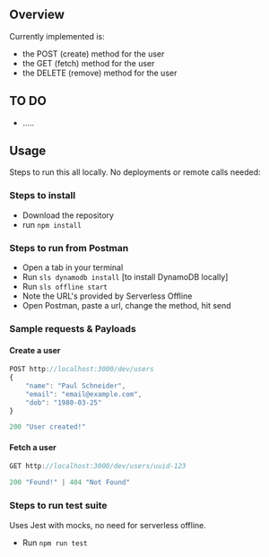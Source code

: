 ## Overview
Currently implemented is:

* the POST (create) method for the user
* the GET (fetch) method for the user
* the DELETE (remove) method for the user
## TO DO

* .....

## Usage

Steps to run this all locally. No deployments or remote calls needed:

### Steps to install

* Download the repository
* run ```npm install```
  

### Steps to run from Postman

* Open a tab in your terminal
* Run ```sls dynamodb install``` [to install DynamoDB locally] 
* Run ```sls offline start```
* Note the URL's provided by Serverless Offline
* Open Postman, paste a url, change the method, hit send

### Sample requests & Payloads

#### Create a user
```javascript
POST http://localhost:3000/dev/users
{
    "name": "Paul Schneider",
    "email": "email@example.com",
    "dob": "1980-03-25"
}

200 "User created!"
```

#### Fetch a user
```javascript
GET http://localhost:3000/dev/users/uuid-123

200 "Found!" | 404 "Not Found"
```

### Steps to run test suite

Uses Jest with mocks, no need for serverless offline.

* Run ```npm run test```